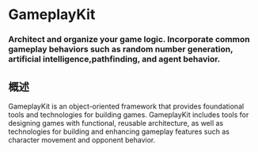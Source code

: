 # GameplayKit
### Architect and organize your game logic. Incorporate common gameplay behaviors such as random number generation, artificial intelligence,pathfinding, and agent behavior.
## 概述
GameplayKit is an object-oriented framework that provides foundational tools and technologies for building games. GameplayKit includes tools for designing games with functional, reusable architecture, as well as technologies for building and enhancing gameplay features such as character movement and opponent behavior.
